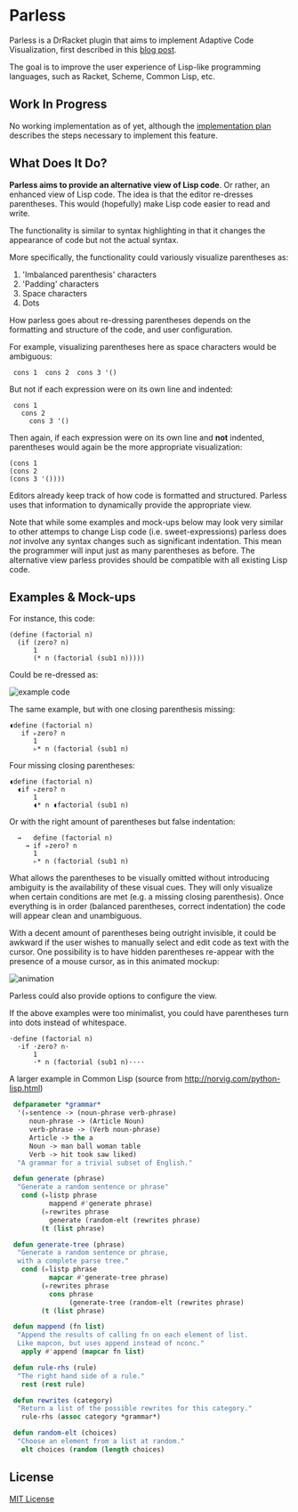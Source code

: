 # Parless
Parless is a DrRacket plugin that aims to implement Adaptive Code Visualization, first described in this [blog post](https://benhsz.github.io/my-answer-to-the-parenthesis-problem/). 

The goal is to improve the user experience of Lisp-like programming languages, such as Racket, Scheme, Common Lisp, etc.

## Work In Progress
No working implementation as of yet, although the [implementation plan](steps-to-implement.md) describes the steps necessary to implement this feature.

## What Does It Do?

__Parless aims to provide an alternative view of Lisp code__. Or rather, an enhanced view of Lisp code. The idea is that the editor re-dresses parentheses. This would (hopefully) make Lisp code easier to read and write. 

The functionality is similar to syntax highlighting in that it changes the appearance of code but not the actual syntax.

More specifically, the functionality could variously visualize parentheses as:

1. 'Imbalanced parenthesis' characters
2. 'Padding' characters
3. Space characters
4. Dots

How parless goes about re-dressing parentheses depends on the formatting and structure of the code, and user configuration.

For example, visualizing parentheses here as space characters would be ambiguous:

```racket
 cons 1  cons 2  cons 3 '()
 ```
 
 But not if each expression were on its own line and indented:
 
 ```racket
  cons 1
    cons 2
      cons 3 '()
```

Then again, if each expression were on its own line and __not__ indented, parentheses would again be the more appropriate visualization:

```racket
(cons 1
(cons 2
(cons 3 '())))
```

Editors already keep track of how code is formatted and structured. Parless uses that information to dynamically provide the appropriate view.

Note that while some examples and mock-ups below may look very similar to other attemps to change Lisp code (i.e. sweet-expressions) parless does *not* involve any syntax changes such as significant indentation. This mean the programmer will input just as many parentheses as before. The alternative view parless provides should be compatible with all existing Lisp code.

## Examples & Mock-ups

For instance, this code:

```racket
(define (factorial n)
  (if (zero? n)
      1
      (* n (factorial (sub1 n)))))
```
Could be re-dressed as:

![example code](https://benhsz.github.io/images/parless/parless.png)

The same example, but with one closing parenthesis missing:

```racket
◖define (factorial n)
   if ▹zero? n
      1
      ▹* n (factorial (sub1 n)
```
Four missing closing parentheses:

```racket
◖define (factorial n)
  ◖if ▹zero? n
      1
      ◖* n ◖factorial (sub1 n)
```
Or with the right amount of parentheses but false indentation:

```racket
  →   define (factorial n)
    → if ▹zero? n
      1
      ▹* n (factorial (sub1 n)
```

What allows the parentheses to be visually omitted without introducing ambiguity is the availability of these visual cues. They will only visualize when certain conditions are met (e.g. a missing closing parenthesis). Once everything is in order (balanced parentheses, correct indentation) the code will appear clean and unambiguous.

With a decent amount of parentheses being outright invisible, it could be awkward if the user wishes to manually select and edit code as text with the cursor. One possibility is to have hidden parentheses re-appear with the presence of a mouse cursor, as in this animated mockup:

![animation](https://benhsz.github.io/images/parless/mouse-over.gif)

Parless could also provide options to configure the view. 

If the above examples were too minimalist, you could have parentheses turn into dots instead of whitespace.

```racket
·define (factorial n)
  ·if ·zero? n·
      1
      ·* n (factorial (sub1 n)····
```

A larger example in Common Lisp (source from http://norvig.com/python-lisp.html)

```lisp
 defparameter *grammar*
  '(▹sentence -> (noun-phrase verb-phrase)
     noun-phrase -> (Article Noun)
     verb-phrase -> (Verb noun-phrase)
     Article -> the a
     Noun -> man ball woman table
     Verb -> hit took saw liked)
  "A grammar for a trivial subset of English."

 defun generate (phrase)
  "Generate a random sentence or phrase"
   cond (▹listp phrase
          mappend #'generate phrase)
        (▹rewrites phrase
          generate (random-elt (rewrites phrase)
        (t (list phrase)

 defun generate-tree (phrase)
  "Generate a random sentence or phrase,
  with a complete parse tree."
   cond (▹listp phrase
          mapcar #'generate-tree phrase)
        (▹rewrites phrase
          cons phrase
               (generate-tree (random-elt (rewrites phrase)
        (t (list phrase)

 defun mappend (fn list)
  "Append the results of calling fn on each element of list.
  Like mapcon, but uses append instead of nconc."
   apply #'append (mapcar fn list)

 defun rule-rhs (rule)
  "The right hand side of a rule."
   rest (rest rule)

 defun rewrites (category)
  "Return a list of the possible rewrites for this category."
   rule-rhs (assoc category *grammar*)

 defun random-elt (choices)
  "Choose an element from a list at random."
   elt choices (random (length choices)
  ```

## License
[MIT License](LICENSE)
